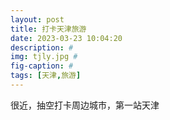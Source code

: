 ```yaml
---
layout: post
title: 打卡天津旅游
date: 2023-03-23 10:04:20
description: #
img: tjly.jpg #
fig-caption: #
tags: [天津,旅游]
---
```

很近，抽空打卡周边城市，第一站天津
